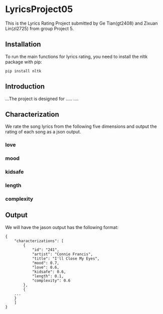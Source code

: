 # LyricsProject05
This is the Lyrics Rating Project submitted by Ge Tian(gt2408) and Zixuan Lin(zl2725) from group Project 5.

## Installation
To run the main functions for lyrics rating, you need to install the nltk package with pip:
```
pip install nltk
```

## Introduction
...The project is designed for .....
....


## Characterization
We rate the song lyrics from the following five dimensions and output the rating of each song as a json output.

### love

### mood

### kidsafe

### length

### complexity


## Output
We will have the jason output has the following format:
```
{
    "characterizations": [
        {
            "id": "241",
            "artist": "Connie Francis",
            "title": "I'll Close My Eyes",
            "mood": 0.7,
            "love": 0.6,
            "kidsafe": 0.6,
            "length": 0.1,
            "complexity": 0.6
        },
        {
	...
	}
    ]
}
```





